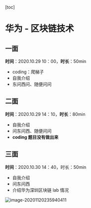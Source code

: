 [toc]

# 华为 - 区块链技术

## 一面

**时间**：2020.10.29 10：00，**时长**：50min

- coding：爬梯子
- 自我介绍
- 东问西问、随便问问

## 二面

**时间**：2020.10.29 14：10，**时长**：80min

- 自我介绍
- 问东问西、随便问问
- **coding 题目没有做出来**

## 三面

**时间**：2020.10.30 14：40，时长：50min

- 自我介绍
- 问东问西
- 介绍华为深圳区块链 lab 情况



![image-20201120235940411](https://i.loli.net/2020/11/20/iHTspn1RBjIXuYo.png)